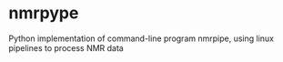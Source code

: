 # nmrpype
Python implementation of command-line program nmrpipe, using linux pipelines to process NMR data
